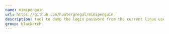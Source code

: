 ```yaml
---
name: mimipenguin
url: https://github.com/huntergregal/mimipenguin
description: tool to dump the login password from the current linux user. URL : https://github.com/huntergregal/mimipenguin Groups : blackarch blackarch-forensic blackarch-cracker
group: blackarch
---
```

